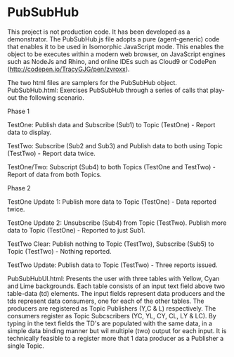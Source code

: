# PubSubHub 
This project is not production code. It has been developed as a demonstrator.
The PubSubHub.js file adopts a pure (agent-generic) code that enables it to be used in Isomorphic JavaScript mode. This enables the object to be executes within a modern web browser, on JavaScript engines such as NodeJs and Rhino, and online IDEs such as Cloud9 or CodePen (http://codepen.io/TracyGJG/pen/zvroxx).

The two html files are samplers for the PubSubHub object.
PubSubHub.html: Exercises PubSubHub through a series of calls that play-out the following scenario.

Phase 1

TestOne: Publish data and Subscribe (Sub1) to Topic (TestOne) - Report data to display.

TestTwo: Subscribe (Sub2 and Sub3) and Publish data to both using Topic (TestTwo) - Report data twice.

TestOne/Two: Subscript (Sub4) to both Topics (TestOne and TestTwo) - Report of data from both Topics.

Phase 2

TestOne Update 1: Publish more data to Topic (TestOne) - Data reported twice.

TestOne Update 2: Unsubscribe (Sub4) from Topic (TestTwo). Publish more data to Topic (TestOne) - Reported to just Sub1.

TestTwo Clear: Publish nothing to Topic (TestTwo), Subscribe (Sub5) to Topic (TestTwo) - Nothing reported.

TestTwo Update: Publish data to Topic (TestTwo) - Three reports issued.

PubSubHubUI.html: Presents the user with three tables with Yellow, Cyan and Lime backgrounds.
Each table consists of an input text field above two table-data (td) elements.
The input fields represent data producers and the tds represent data consumers, one for each of the other tables.
The producers are registered as Topic Publishers (Y,C & L) respectively. The consumers register as Topic Subcscribers (YC, YL, CY, CL, LY & LC).
By typing in the text fields the TD's are populated with the same data, in a simple data binding manner but wil multiple (two) output for each input. It is technically feasible to a register more that 1 data producer as a Publisher a single Topic.
